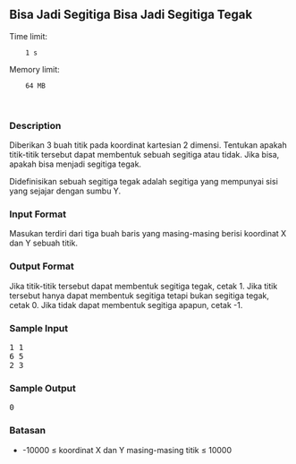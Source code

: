 <h2 class="text-center">Bisa Jadi Segitiga Bisa Jadi Segitiga Tegak</h2>

<p class="text-center">
    Time limit:

        1 s

</p>
<p class="text-center">
    Memory limit:

        64 MB

</p>

<p>&nbsp;</p>

<div class="content-text">
    <h3>Description</h3>

<p>Diberikan 3 buah titik pada koordinat kartesian 2 dimensi. Tentukan apakah titik-titik tersebut dapat membentuk sebuah segitiga atau tidak. Jika bisa, apakah bisa menjadi segitiga tegak.</p>

<p>Didefinisikan sebuah segitiga tegak adalah segitiga yang mempunyai sisi yang sejajar dengan sumbu Y.</p>

<h3>Input Format</h3>

<p>Masukan terdiri dari tiga buah baris yang masing-masing berisi koordinat X dan Y sebuah titik.</p>

<h3>Output Format</h3>

<p>Jika titik-titik tersebut dapat membentuk segitiga tegak, cetak 1. Jika titik tersebut hanya dapat membentuk segitiga tetapi bukan segitiga tegak, cetak 0. Jika tidak dapat membentuk segitiga apapun, cetak -1.</p>

<h3>Sample Input</h3>

<pre>1 1
6 5
2 3</pre>

<h3>Sample Output</h3>

<pre>0</pre>

<h3>Batasan</h3>

<ul>
	<li>-10000 ≤ koordinat X dan Y masing-masing titik ≤ 10000</li>
</ul>
